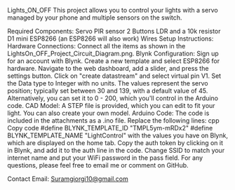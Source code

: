 Lights_ON_OFF
This project allows you to control your lights with a servo managed by your phone and multiple sensors on the switch.

Required Components:
Servo
PIR sensor
2 Buttons
LDR and a 10k resistor
D1 mini ESP8266 (an ESP8266 will also work)
Wires
Setup Instructions:
Hardware Connections: Connect all the items as shown in the LightsOn_OFF_Project_Circuit_Diagram.png.
Blynk Configuration:
Sign up for an account with Blynk.
Create a new template and select ESP8266 for hardware.
Navigate to the web dashboard, add a slider, and press the settings button.
Click on "create datastream" and select virtual pin V1. Set the Data type to Integer with no units. The values represent the servo position; typically set between 30 and 139, with a default value of 45. Alternatively, you can set it to 0 - 200, which you'll control in the Arduino code.
CAD Model: A STEP file is provided, which you can edit to fit your light. You can also create your own model.
Arduino Code:
The code is included in the attachments as a .ino file.
Replace the following lines:
cpp
Copy code
#define BLYNK_TEMPLATE_ID "TMPL5ym-mRDx2"
#define BLYNK_TEMPLATE_NAME "LightControl"
with the values you have on Blynk, which are displayed on the home tab.
Copy the auth token by clicking on it in Blynk, and add it to the auth line in the code.
Change SSID to match your internet name and put your WiFi password in the pass field.
For any questions, please feel free to email me or comment on GitHub.

Contact Email: Suramgiorgi10@gmail.com

